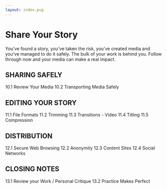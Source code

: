 ```yaml
---
layout: index.pug
---
```


# Share Your Story

You’ve found a story, you’ve taken the risk, you’ve created media and you’ve managed to do it safely. The bulk of your work is behind you. Follow through now and your media can make a real impact.

## SHARING SAFELY

10.1 Review Your Media
10.2 Transporting Media Safely

## EDITING YOUR STORY

11.1 File Formats
11.2 Trimming
11.3 Transitions - Video
11.4 Titling
11.5 Compression

## DISTRIBUTION

12.1 Secure Web Browsing
12.2 Anonymity
12.3 Content Sites
12.4 Social Networks

## CLOSING NOTES

13.1 Review your Work / Personal Critique
13.2 Practice Makes Perfect
